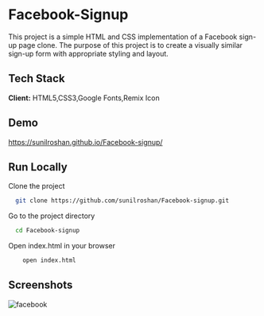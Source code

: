 
# Facebook-Signup

This project is a simple HTML and CSS implementation of a Facebook sign-up page clone. 
The purpose of this project is to create a visually similar sign-up form with appropriate styling and layout.


## Tech Stack

**Client:** HTML5,CSS3,Google Fonts,Remix Icon




## Demo

https://sunilroshan.github.io/Facebook-signup/


## Run Locally

Clone the project

```bash
  git clone https://github.com/sunilroshan/Facebook-signup.git
```

Go to the project directory

```bash
  cd Facebook-signup  
```
Open index.html in your browser
```bash
    open index.html
```



## Screenshots

![facebook](https://github.com/user-attachments/assets/3d951d12-03a9-4b8d-9afc-fb2fbf697aa2)





